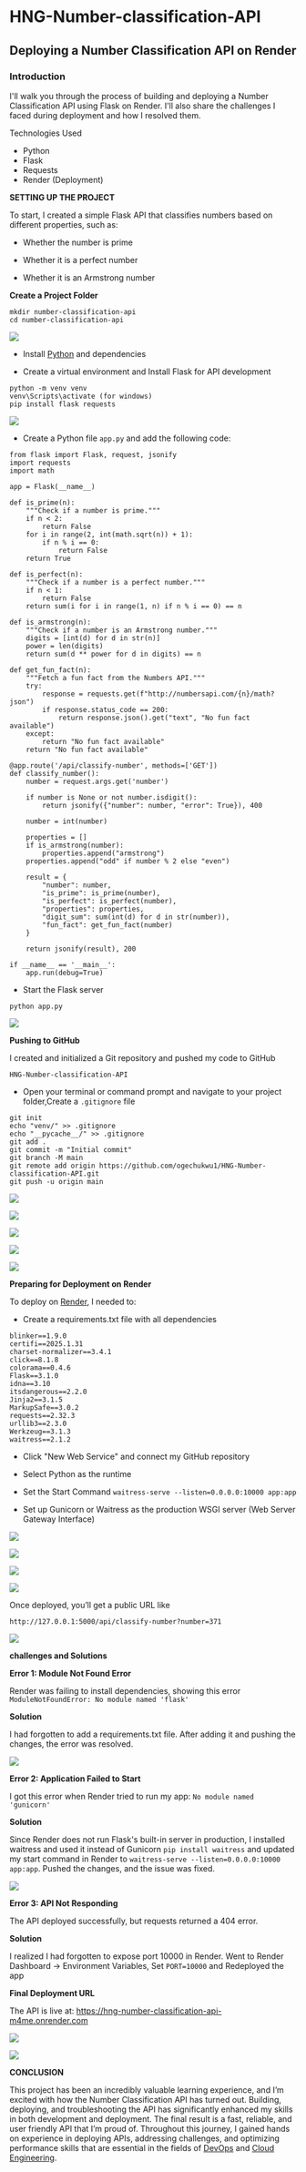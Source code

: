 # HNG-Number-classification-API


## Deploying a Number Classification API on Render


### Introduction

I'll walk you through the process of building and deploying a Number Classification API using Flask on Render. I'll also share the challenges I faced during deployment and how I resolved them. 


Technologies Used

- Python
- Flask
- Requests
- Render (Deployment)



__SETTING UP THE PROJECT__

To start, I created a simple Flask API that classifies numbers based on different properties, such as:

- Whether the number is prime

- Whether it is a perfect number

- Whether it is an Armstrong number


__Create a Project Folder__

```
mkdir number-classification-api
cd number-classification-api

```
![](./images/1.png)


- Install [Python](https://www.python.org/downloads/) and dependencies

- Create a virtual environment and Install Flask for API development

```
python -m venv venv
venv\Scripts\activate (for windows)
pip install flask requests
```
![](./images/6.png)

- Create a Python file `app.py` and add the following code:

```
from flask import Flask, request, jsonify
import requests
import math

app = Flask(__name__)

def is_prime(n):
    """Check if a number is prime."""
    if n < 2:
        return False
    for i in range(2, int(math.sqrt(n)) + 1):
        if n % i == 0:
            return False
    return True

def is_perfect(n):
    """Check if a number is a perfect number."""
    if n < 1:
        return False
    return sum(i for i in range(1, n) if n % i == 0) == n

def is_armstrong(n):
    """Check if a number is an Armstrong number."""
    digits = [int(d) for d in str(n)]
    power = len(digits)
    return sum(d ** power for d in digits) == n

def get_fun_fact(n):
    """Fetch a fun fact from the Numbers API."""
    try:
        response = requests.get(f"http://numbersapi.com/{n}/math?json")
        if response.status_code == 200:
            return response.json().get("text", "No fun fact available")
    except:
        return "No fun fact available"
    return "No fun fact available"

@app.route('/api/classify-number', methods=['GET'])
def classify_number():
    number = request.args.get('number')

    if number is None or not number.isdigit():
        return jsonify({"number": number, "error": True}), 400

    number = int(number)
    
    properties = []
    if is_armstrong(number):
        properties.append("armstrong")
    properties.append("odd" if number % 2 else "even")

    result = {
        "number": number,
        "is_prime": is_prime(number),
        "is_perfect": is_perfect(number),
        "properties": properties,
        "digit_sum": sum(int(d) for d in str(number)),
        "fun_fact": get_fun_fact(number)
    }

    return jsonify(result), 200

if __name__ == '__main__':
    app.run(debug=True)
```

- Start the Flask server


`python app.py`

![](./images/7.png)


__Pushing to GitHub__

I created and initialized a Git repository and pushed my code to GitHub

`HNG-Number-classification-API`

- Open your terminal or command prompt and navigate to your project folder,Create a `.gitignore` file

```
git init
echo "venv/" >> .gitignore
echo "__pycache__/" >> .gitignore
git add .
git commit -m "Initial commit"
git branch -M main
git remote add origin https://github.com/ogechukwu1/HNG-Number-classification-API.git
git push -u origin main

```

![](./images/9.png)

![](./images/10.png)

![](./images/11.png)

![](./images/12.png)

![](./images/13.png)



__Preparing for Deployment on Render__

To deploy on [Render](https://dashboard.render.com/), I needed to:

- Create a requirements.txt file with all dependencies

```
blinker==1.9.0
certifi==2025.1.31
charset-normalizer==3.4.1
click==8.1.8
colorama==0.4.6
Flask==3.1.0
idna==3.10
itsdangerous==2.2.0
Jinja2==3.1.5
MarkupSafe==3.0.2
requests==2.32.3
urllib3==2.3.0
Werkzeug==3.1.3
waitress==2.1.2
```

- Click "New Web Service" and connect my GitHub repository

- Select Python as the runtime

- Set the Start Command `waitress-serve --listen=0.0.0.0:10000 app:app`

- Set up Gunicorn or Waitress as the production WSGI server (Web Server Gateway Interface)


![](./images/2.png)

![](./images/3.png)

![](./images/4.png)

![](./images/5.png)

Once deployed, you’ll get a public URL like

`http://127.0.0.1:5000/api/classify-number?number=371`



![](./images/14.png)



__challenges and Solutions__

__Error 1: Module Not Found Error__

Render was failing to install dependencies, showing this error `ModuleNotFoundError: No module named 'flask'`

__Solution__

I had forgotten to add a requirements.txt file. After adding it and pushing the changes, the error was resolved.



![](./images/16.png)


__Error 2: Application Failed to Start__


I got this error when Render tried to run my app: `No module named 'gunicorn'`

__Solution__

Since Render does not run Flask's built-in server in production, I installed waitress and used it instead of Gunicorn `pip install waitress` and updated my start command in Render to `waitress-serve --listen=0.0.0.0:10000 app:app`. Pushed the changes, and the issue was fixed.



![](./images/15.png)



__Error 3: API Not Responding__

The API deployed successfully, but requests returned a 404 error.

__Solution__

I realized I had forgotten to expose port 10000 in Render. Went to Render Dashboard → Environment Variables, Set `PORT=10000` and Redeployed the app





__Final Deployment URL__

The API is live at: https://hng-number-classification-api-m4me.onrender.com


![](./images/18.png)


![](./images/17.png)



__CONCLUSION__

This project has been an incredibly valuable learning experience, and I’m excited with how the Number Classification API has turned out. Building, deploying, and troubleshooting the API has significantly enhanced my skills in both development and deployment. The final result is a fast, reliable, and user friendly API that I’m proud of.
Throughout this journey, I gained hands on experience in deploying APIs, addressing challenges, and optimizing performance skills that are essential in the fields of [DevOps](https://hng.tech/hire/devops-engineers) and [Cloud Engineering](https://hng.tech/hire/cloud-engineers).



















































































































































































































































































































